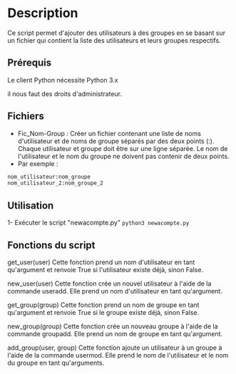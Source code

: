 # Description

Ce script permet d'ajouter des utilisateurs à des groupes en se basant sur un fichier qui contient la liste des utilisateurs et leurs groupes respectifs.

## Prérequis

Le client Python nécessite Python 3.x 

il nous faut des droits d'administrateur.


## Fichiers
- Fic_Nom-Group :
Créer un fichier contenant une liste de noms d'utilisateur et de noms de groupe séparés par des deux points (:). Chaque utilisateur et groupe doit être sur une ligne séparée. Le nom de l'utilisateur et le nom du groupe ne doivent pas contenir de deux points. 
- Par exemple :

```bash
nom_utilisateur:nom_groupe
nom_utilisateur_2:nom_groupe_2
```

## Utilisation 

1- Exécuter le script "newacompte.py"  ```python3 newacompte.py```



## Fonctions du script

get_user(user)
Cette fonction prend un nom d'utilisateur en tant qu'argument et renvoie True si l'utilisateur existe déjà, sinon False.

new_user(user)
Cette fonction crée un nouvel utilisateur à l'aide de la commande useradd. Elle prend un nom d'utilisateur en tant qu'argument.

get_group(group)
Cette fonction prend un nom de groupe en tant qu'argument et renvoie True si le groupe existe déjà, sinon False.

new_group(group)
Cette fonction crée un nouveau groupe à l'aide de la commande groupadd. Elle prend un nom de groupe en tant qu'argument.

add_group(user, group)
Cette fonction ajoute un utilisateur à un groupe à l'aide de la commande usermod. Elle prend le nom de l'utilisateur et le nom du groupe en tant qu'arguments.



